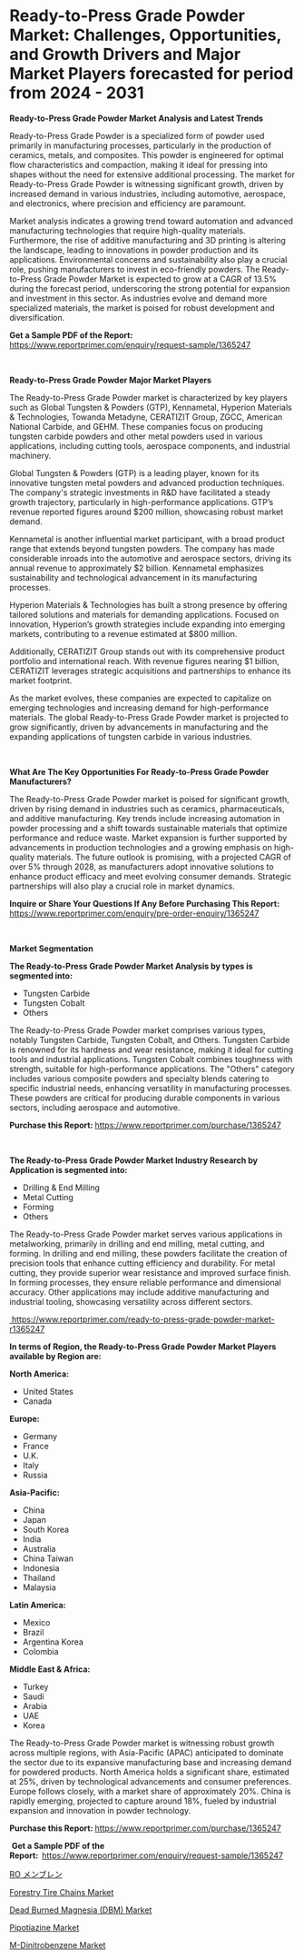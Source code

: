<p><h1>Ready-to-Press Grade Powder Market: Challenges, Opportunities, and Growth Drivers and Major Market Players forecasted for period from 2024 - 2031</h1></p><p><strong>Ready-to-Press Grade Powder Market Analysis and Latest Trends</strong></p>
<p><p>Ready-to-Press Grade Powder is a specialized form of powder used primarily in manufacturing processes, particularly in the production of ceramics, metals, and composites. This powder is engineered for optimal flow characteristics and compaction, making it ideal for pressing into shapes without the need for extensive additional processing. The market for Ready-to-Press Grade Powder is witnessing significant growth, driven by increased demand in various industries, including automotive, aerospace, and electronics, where precision and efficiency are paramount.</p><p>Market analysis indicates a growing trend toward automation and advanced manufacturing technologies that require high-quality materials. Furthermore, the rise of additive manufacturing and 3D printing is altering the landscape, leading to innovations in powder production and its applications. Environmental concerns and sustainability also play a crucial role, pushing manufacturers to invest in eco-friendly powders. The Ready-to-Press Grade Powder Market is expected to grow at a CAGR of 13.5% during the forecast period, underscoring the strong potential for expansion and investment in this sector. As industries evolve and demand more specialized materials, the market is poised for robust development and diversification.</p></p>
<p><strong>Get a Sample PDF of the Report:&nbsp;</strong> <a href="https://www.reportprimer.com/enquiry/request-sample/1365247">https://www.reportprimer.com/enquiry/request-sample/1365247</a></p>
<p>&nbsp;</p>
<p><strong>Ready-to-Press Grade Powder Major Market Players</strong></p>
<p><p>The Ready-to-Press Grade Powder market is characterized by key players such as Global Tungsten & Powders (GTP), Kennametal, Hyperion Materials & Technologies, Towanda Metadyne, CERATIZIT Group, ZGCC, American National Carbide, and GEHM. These companies focus on producing tungsten carbide powders and other metal powders used in various applications, including cutting tools, aerospace components, and industrial machinery.</p><p>Global Tungsten & Powders (GTP) is a leading player, known for its innovative tungsten metal powders and advanced production techniques. The company's strategic investments in R&D have facilitated a steady growth trajectory, particularly in high-performance applications. GTP’s revenue reported figures around $200 million, showcasing robust market demand.</p><p>Kennametal is another influential market participant, with a broad product range that extends beyond tungsten powders. The company has made considerable inroads into the automotive and aerospace sectors, driving its annual revenue to approximately $2 billion. Kennametal emphasizes sustainability and technological advancement in its manufacturing processes.</p><p>Hyperion Materials & Technologies has built a strong presence by offering tailored solutions and materials for demanding applications. Focused on innovation, Hyperion’s growth strategies include expanding into emerging markets, contributing to a revenue estimated at $800 million. </p><p>Additionally, CERATIZIT Group stands out with its comprehensive product portfolio and international reach. With revenue figures nearing $1 billion, CERATIZIT leverages strategic acquisitions and partnerships to enhance its market footprint.</p><p>As the market evolves, these companies are expected to capitalize on emerging technologies and increasing demand for high-performance materials. The global Ready-to-Press Grade Powder market is projected to grow significantly, driven by advancements in manufacturing and the expanding applications of tungsten carbide in various industries.</p></p>
<p>&nbsp;</p>
<p><strong>What Are The Key Opportunities For Ready-to-Press Grade Powder Manufacturers?</strong></p>
<p><p>The Ready-to-Press Grade Powder market is poised for significant growth, driven by rising demand in industries such as ceramics, pharmaceuticals, and additive manufacturing. Key trends include increasing automation in powder processing and a shift towards sustainable materials that optimize performance and reduce waste. Market expansion is further supported by advancements in production technologies and a growing emphasis on high-quality materials. The future outlook is promising, with a projected CAGR of over 5% through 2028, as manufacturers adopt innovative solutions to enhance product efficacy and meet evolving consumer demands. Strategic partnerships will also play a crucial role in market dynamics.</p></p>
<p><strong>Inquire or Share Your Questions If Any Before Purchasing This Report:</strong> <a href="https://www.reportprimer.com/enquiry/pre-order-enquiry/1365247">https://www.reportprimer.com/enquiry/pre-order-enquiry/1365247</a></p>
<p>&nbsp;</p>
<p><strong>Market Segmentation</strong></p>
<p><strong>The Ready-to-Press Grade Powder Market Analysis by types is segmented into:</strong></p>
<p><ul><li>Tungsten Carbide</li><li>Tungsten Cobalt</li><li>Others</li></ul></p>
<p><p>The Ready-to-Press Grade Powder market comprises various types, notably Tungsten Carbide, Tungsten Cobalt, and Others. Tungsten Carbide is renowned for its hardness and wear resistance, making it ideal for cutting tools and industrial applications. Tungsten Cobalt combines toughness with strength, suitable for high-performance applications. The "Others" category includes various composite powders and specialty blends catering to specific industrial needs, enhancing versatility in manufacturing processes. These powders are critical for producing durable components in various sectors, including aerospace and automotive.</p></p>
<p><strong>Purchase this Report:&nbsp;</strong><a href="https://www.reportprimer.com/purchase/1365247">https://www.reportprimer.com/purchase/1365247</a></p>
<p>&nbsp;</p>
<p><strong>The Ready-to-Press Grade Powder Market Industry Research by Application is segmented into:</strong></p>
<p><ul><li>Drilling & End Milling</li><li>Metal Cutting</li><li>Forming</li><li>Others</li></ul></p>
<p><p>The Ready-to-Press Grade Powder market serves various applications in metalworking, primarily in drilling and end milling, metal cutting, and forming. In drilling and end milling, these powders facilitate the creation of precision tools that enhance cutting efficiency and durability. For metal cutting, they provide superior wear resistance and improved surface finish. In forming processes, they ensure reliable performance and dimensional accuracy. Other applications may include additive manufacturing and industrial tooling, showcasing versatility across different sectors.</p></p>
<p><a href="https://www.reportprimer.com/ready-to-press-grade-powder-market-r1365247">&nbsp;https://www.reportprimer.com/ready-to-press-grade-powder-market-r1365247</a></p>
<p><strong>In terms of Region, the Ready-to-Press Grade Powder Market Players available by Region are:</strong></p>
<p>
    <p> <strong> North America: </strong>
        <ul>
            <li>United States</li>
            <li>Canada</li>
        </ul>
        </p> 
    <p> <strong> Europe: </strong>
        <ul>
            <li>Germany</li>
            <li>France</li>
            <li>U.K.</li>
            <li>Italy</li>
            <li>Russia</li>
        </ul>
        </p> 
    <p> <strong> Asia-Pacific: </strong>
        <ul>
            <li>China</li>
            <li>Japan</li>
            <li>South Korea</li>
            <li>India</li>
            <li>Australia</li>
            <li>China Taiwan</li>
            <li>Indonesia</li>
            <li>Thailand</li>
            <li>Malaysia</li>
        </ul>
        </p> 
    <p> <strong> Latin America: </strong>
        <ul>
            <li>Mexico</li>
            <li>Brazil</li>
            <li>Argentina Korea</li>
            <li>Colombia</li>
        </ul>
        </p> 
    <p> <strong> Middle East & Africa: </strong>
        <ul>
            <li>Turkey</li>
            <li>Saudi</li>
            <li>Arabia</li>
            <li>UAE</li>
            <li>Korea</li>
        </ul>
    </p>
    </p>
<p><p>The Ready-to-Press Grade Powder market is witnessing robust growth across multiple regions, with Asia-Pacific (APAC) anticipated to dominate the sector due to its expansive manufacturing base and increasing demand for powdered products. North America holds a significant share, estimated at 25%, driven by technological advancements and consumer preferences. Europe follows closely, with a market share of approximately 20%. China is rapidly emerging, projected to capture around 18%, fueled by industrial expansion and innovation in powder technology.</p></p>
<p><strong>Purchase this Report: </strong><a href="https://www.reportprimer.com/purchase/1365247">https://www.reportprimer.com/purchase/1365247</a></p>
<p>&nbsp;<strong>Get a Sample PDF of the Report:&nbsp;&nbsp;</strong><a href="https://www.reportprimer.com/enquiry/request-sample/1365247">https://www.reportprimer.com/enquiry/request-sample/1365247</a></p>
<p><strong></strong></p>
<p><p><a href="https://medium.com/@candacekuhn1920/ro%E8%86%9C%E5%B8%82%E5%A0%B4-2024-2031-%E6%A5%AD%E7%95%8C%E3%81%AE%E6%B4%9E%E5%AF%9F%E3%81%A8%E6%8A%95%E8%B3%87%E6%A9%9F%E4%BC%9A-422a397ac806">RO メンブレン</a></p><p><a href="https://github.com/prosalinda88/Market-Research-Report-List-6/blob/main/forestry-tire-chains-market.md">Forestry Tire Chains Market</a></p><p><a href="https://issuu.com/reportprime-2/docs/dead-burned-magnesia-dbm-market-siz_9d869d35d26c83">Dead Burned Magnesia (DBM) Market</a></p><p><a href="https://www.linkedin.com/pulse/global-market-pulse-trends-growth-analysis-pipotiazine-y5k2c?trackingId=Rwher66DQlSI%2Fb2AHM950Q%3D%3D">Pipotiazine Market</a></p><p><a href="https://issuu.com/reportprime-2/docs/m-dinitrobenzene-market-size-2030.p_95a7cab25a2965">M-Dinitrobenzene Market</a></p></p>